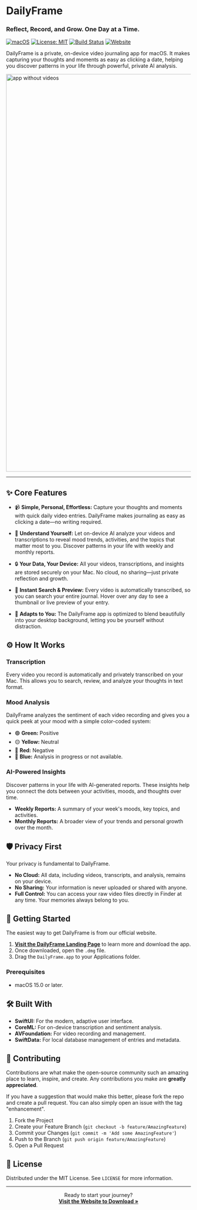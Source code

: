 # DailyFrame

### Reflect, Record, and Grow. One Day at a Time.

[![macOS](https://img.shields.io/badge/macOS-15.0%2B-blue)](https://www.apple.com/macos/sequoia-preview/)
[![License: MIT](https://img.shields.io/badge/License-MIT-yellow.svg)](https://opensource.org/licenses/MIT)
[![Build Status](https://img.shields.io/badge/build-passing-brightgreen)](https://github.com/YOUR_USERNAME/DailyFrame)
[![Website](https://img.shields.io/badge/Website-View%20Landing%20Page-purple?style=for-the-badge)](https://dailyframe.notion.site/)

DailyFrame is a private, on-device video journaling app for macOS. It makes capturing your thoughts and moments as easy as clicking a date, helping you discover patterns in your life through powerful, private AI analysis.


<img width="1920" height="1081" alt="app without videos" src="https://github.com/user-attachments/assets/c1b26c60-1f61-4763-aae9-6c1a7922d5c2" />

---

## ✨ Core Features

* 📹 **Simple, Personal, Effortless:** Capture your thoughts and moments with quick daily video entries. DailyFrame makes journaling as easy as clicking a date—no writing required.

* 🧠 **Understand Yourself:** Let on-device AI analyze your videos and transcriptions to reveal mood trends, activities, and the topics that matter most to you. Discover patterns in your life with weekly and monthly reports.

* 🔒 **Your Data, Your Device:** All your videos, transcriptions, and insights are stored securely on your Mac. No cloud, no sharing—just private reflection and growth.

* 🔎 **Instant Search & Preview:** Every video is automatically transcribed, so you can search your entire journal. Hover over any day to see a thumbnail or live preview of your entry.

* 🎨 **Adapts to You:** The DailyFrame app is optimized to blend beautifully into your desktop background, letting you be yourself without distraction.

## ⚙️ How It Works

### Transcription
Every video you record is automatically and privately transcribed on your Mac. This allows you to search, review, and analyze your thoughts in text format.

### Mood Analysis
DailyFrame analyzes the sentiment of each video recording and gives you a quick peek at your mood with a simple color-coded system:
* 🟢 **Green:** Positive
* 🟡 **Yellow:** Neutral
* 🔴 **Red:** Negative
* 🔵 **Blue:** Analysis in progress or not available.

### AI-Powered Insights
Discover patterns in your life with AI-generated reports. These insights help you connect the dots between your activities, moods, and thoughts over time.
* **Weekly Reports:** A summary of your week's moods, key topics, and activities.
* **Monthly Reports:** A broader view of your trends and personal growth over the month.

## 🛡️ Privacy First
Your privacy is fundamental to DailyFrame.
* **No Cloud:** All data, including videos, transcripts, and analysis, remains on your device.
* **No Sharing:** Your information is never uploaded or shared with anyone.
* **Full Control:** You can access your raw video files directly in Finder at any time. Your memories always belong to you.

## 🚀 Getting Started

The easiest way to get DailyFrame is from our official website.

1.  **[Visit the DailyFrame Landing Page](https://dailyframe.notion.site/)** to learn more and download the app.
2.  Once downloaded, open the `.dmg` file.
3.  Drag the `DailyFrame.app` to your Applications folder.

### Prerequisites
* macOS 15.0 or later.


## 🛠️ Built With
* **SwiftUI:** For the modern, adaptive user interface.
* **CoreML:** For on-device transcription and sentiment analysis.
* **AVFoundation:** For video recording and management.
* **SwiftData:** For local database management of entries and metadata.

## 🤝 Contributing
Contributions are what make the open-source community such an amazing place to learn, inspire, and create. Any contributions you make are **greatly appreciated**.

If you have a suggestion that would make this better, please fork the repo and create a pull request. You can also simply open an issue with the tag "enhancement".

1.  Fork the Project
2.  Create your Feature Branch (`git checkout -b feature/AmazingFeature`)
3.  Commit your Changes (`git commit -m 'Add some AmazingFeature'`)
4.  Push to the Branch (`git push origin feature/AmazingFeature`)
5.  Open a Pull Request

## 📄 License
Distributed under the MIT License. See `LICENSE` for more information.

---

<p align="center">
  Ready to start your journey?
  <br />
  <a href="https://dailyframe.notion.site/"><strong>Visit the Website to Download »</strong></a>
</p>

